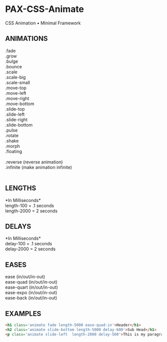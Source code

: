 <h1>PAX-CSS-Animate</h1>
<p>CSS Animation • Minimal Framework</p>

<h2>ANIMATIONS</h2>
.fade<br />
.grow<br />
.bulge<br />
.bounce<br />
.scale<br />
.scale-big<br />
.scale-small<br />
.move-top<br />
.move-left<br />
.move-right<br />
.move-bottom<br />
.slide-top<br />
.slide-left<br />
.slide-right<br />
.slide-bottom<br />
.pulse<br />
.rotate<br />
.shake<br />
.morph<br />
.floating<br /><br />
.reverse (reverse animation)<br />
.infinite (make animation infinite)
<br /><br />

<h2>LENGTHS</h2>
*In Milliseconds*<br />
length-100 = .1 seconds<br />
length-2000 = 2 seconds<br />

<h2>DELAYS</h2>
*In Milliseconds*<br />
delay-100 = .1 seconds<br />
delay-2000 = 2 seconds<br />

<h2>EASES</h2>
ease (in/out/in-out)<br />
ease-quad (in/out/in-out)<br />
ease-quart (in/out/in-out)<br />
ease-expo (in/out/in-out)<br />
ease-back  (in/out/in-out)<br />

<h2>EXAMPLES</h2>

```html
<h1 class='animate fade length-5000 ease-quad-in'>Header</h1>
<h2 class='animate slide-bottom length-5000 delay-600'>Sub Head</h1>
<p class='animate slide-left  length-2000 delay-500'>This is my paragraph</p>
```
